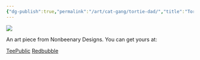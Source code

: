 ```yaml
---
{"dg-publish":true,"permalink":"/art/cat-gang/tortie-dad/","title":"Tortie Dad","tags":["Art","Cats","Torties"]}
---
```



![](https://baserow-media.ams3.digitaloceanspaces.com/user_files/mUzRBowhXQdbdCvmkdE7xVS9QlkAzEeS_d6dc20e2b22f1cce76dc78e29e42f531bd7ab7a354ddba852fa941c951521312.jpg)

An art piece from Nonbeenary Designs. You can get yours at:

[TeePublic](https://www.teepublic.com/t-shirt/48556131-tortie-dad?store_id=258912)
[Redbubble](https://www.redbubble.com/shop/ap/149431364?ref=studio-promote)

